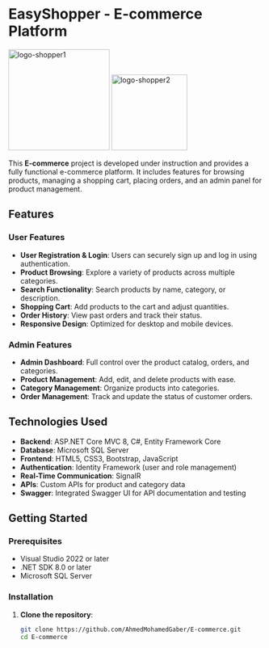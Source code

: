 # EasyShopper - E-commerce Platform

<p>
  <img src="https://github.com/user-attachments/assets/b8b82e7b-f09d-49e5-b576-73a0e9995db9" alt="logo-shopper1" width="200"/>
  <img src="https://github.com/user-attachments/assets/b171ea81-4fb1-4f7e-9e60-c95e7bde8a6a" alt="logo-shopper2" width="150"/>
</p>


This **E-commerce** project is developed under instruction and provides a fully functional e-commerce platform. It includes features for browsing products, managing a shopping cart, placing orders, and an admin panel for product management.

## Features

### User Features
- **User Registration & Login**: Users can securely sign up and log in using authentication.
- **Product Browsing**: Explore a variety of products across multiple categories.
- **Search Functionality**: Search products by name, category, or description.
- **Shopping Cart**: Add products to the cart and adjust quantities.
- **Order History**: View past orders and track their status.
- **Responsive Design**: Optimized for desktop and mobile devices.

### Admin Features
- **Admin Dashboard**: Full control over the product catalog, orders, and categories.
- **Product Management**: Add, edit, and delete products with ease.
- **Category Management**: Organize products into categories.
- **Order Management**: Track and update the status of customer orders.

## Technologies Used
- **Backend**: ASP.NET Core MVC 8, C#, Entity Framework Core
- **Database**: Microsoft SQL Server
- **Frontend**: HTML5, CSS3, Bootstrap, JavaScript
- **Authentication**: Identity Framework (user and role management)
- **Real-Time Communication**: SignalR
- **APIs**: Custom APIs for product and category data
- **Swagger**: Integrated Swagger UI for API documentation and testing

## Getting Started

### Prerequisites
- Visual Studio 2022 or later
- .NET SDK 8.0 or later
- Microsoft SQL Server

### Installation

1. **Clone the repository**:
   ```bash
   git clone https://github.com/AhmedMohamedGaber/E-commerce.git
   cd E-commerce
